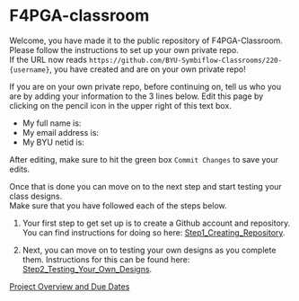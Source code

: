 # F4PGA-classroom

Welcome, you have made it to the public repository of F4PGA-Classroom. Please follow the instructions to set up your own private repo.  
If the URL now reads `https://github.com/BYU-Symbiflow-Classrooms/220-{username}`, you have created and are on your own private repo! 

If you are on your own private repo, before continuing on, tell us who you are by adding your information to the 3 lines below. Edit this page by clicking on the pencil icon in the upper right of this text box.

- My full name is: 
- My email address is: 
- My BYU netid is: 

After editing, make sure to hit the green box `Commit Changes` to save your edits.  

Once that is done you can move on to the next step and start testing your class designs.  
Make sure that you have followed each of the steps below.

1. Your first step to get set up is to create a Github account and repository.  You can find instructions for doing so here: [Step1_Creating_Repository](Setup_And_Tutorials/Step1_Creating_Repository.md).

2. Next, you can move on to testing your own designs as you complete them.  Instructions for this can be found here: [Step2_Testing_Your_Own_Designs](Setup_And_Tutorials/Step2_0_Testing_Your_Own_Designs.md).

[Project Overview and Due Dates](https://github.com/byuccl/f4pga-classroom/blob/78f0a8eef26c830db2fb103fc0feb91554498202/Instructions/F4PGAClassroomIntroduction.md)
